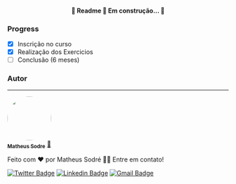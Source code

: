 <h4 align="center"> 
	🚧  Readme 🚀 Em construção...  🚧
</h4>


### Progress

- [x] Inscrição no curso
- [x] Realização dos Exercicios 
- [ ] Conclusão (6 meses)

### Autor
---

<a href="https://github.com/matheussodres">
 <img style="border-radius: 50%;" src="https://avatars.githubusercontent.com/u/33385453?v=4" width="100px;" alt=""/>
 <br />
 <sub><b>Matheus Sodre</b></sub></a> <a href="https://avatars.githubusercontent.com/u/33385453?v=4" title="Rocketseat">🚀</a>


Feito com ❤️ por Matheus Sodré 👋🏽 Entre em contato!

[![Twitter Badge](https://img.shields.io/badge/-@MatheusSodre04-1ca0f1?style=flat-square&labelColor=1ca0f1&logo=twitter&logoColor=white&link=https://twitter.com/MatheusSodre04)](https://twitter.com/MatheusSodre04) [![Linkedin Badge](https://img.shields.io/badge/-Thiago-blue?style=flat-square&logo=Linkedin&logoColor=white&link=https://www.linkedin.com/in/matheusssodre)](https://www.linkedin.com/in/matheusssodre) 
[![Gmail Badge](https://img.shields.io/badge/-contato@matheussodredev.com.br-c14438?style=flat-square&logo=Gmail&logoColor=white&link=mailto:contato@matheussodredev.com.br)](mailto:contato@matheussodredev.com.br)
